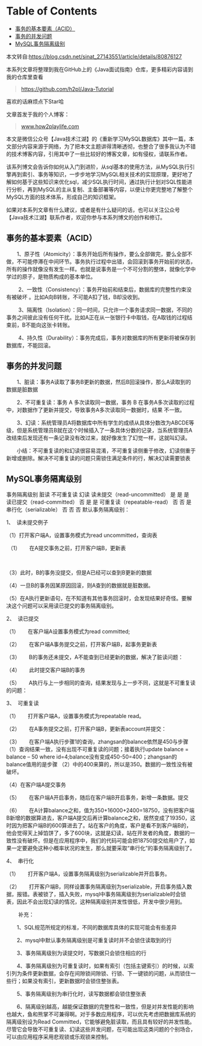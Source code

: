 # Table of Contents

  * [事务的基本要素（ACID）](#事务的基本要素（acid）)
  * [事务的并发问题](#事务的并发问题)
  * [MySQL事务隔离级别](#mysql事务隔离级别)


本文转自:https://blog.csdn.net/sinat_27143551/article/details/80876127

本系列文章将整理到我在GitHub上的《Java面试指南》仓库，更多精彩内容请到我的仓库里查看
> https://github.com/h2pl/Java-Tutorial

喜欢的话麻烦点下Star哈

文章首发于我的个人博客：
> www.how2playlife.com

本文是微信公众号【Java技术江湖】的《重新学习MySQL数据库》其中一篇，本文部分内容来源于网络，为了把本文主题讲得清晰透彻，也整合了很多我认为不错的技术博客内容，引用其中了一些比较好的博客文章，如有侵权，请联系作者。

该系列博文会告诉你如何从入门到进阶，从sql基本的使用方法，从MySQL执行引擎再到索引、事务等知识，一步步地学习MySQL相关技术的实现原理，更好地了解如何基于这些知识来优化sql，减少SQL执行时间，通过执行计划对SQL性能进行分析，再到MySQL的主从复制、主备部署等内容，以便让你更完整地了解整个MySQL方面的技术体系，形成自己的知识框架。

如果对本系列文章有什么建议，或者是有什么疑问的话，也可以关注公众号【Java技术江湖】联系作者，欢迎你参与本系列博文的创作和修订。

<!-- more -->


## 事务的基本要素（ACID）

　　1、原子性（Atomicity）：事务开始后所有操作，要么全部做完，要么全部不做，不可能停滞在中间环节。事务执行过程中出错，会回滚到事务开始前的状态，所有的操作就像没有发生一样。也就是说事务是一个不可分割的整体，就像化学中学过的原子，是物质构成的基本单位。

　　 2、一致性（Consistency）：事务开始前和结束后，数据库的完整性约束没有被破坏 。比如A向B转账，不可能A扣了钱，B却没收到。

　　 3、隔离性（Isolation）：同一时间，只允许一个事务请求同一数据，不同的事务之间彼此没有任何干扰。比如A正在从一张银行卡中取钱，在A取钱的过程结束前，B不能向这张卡转账。

　　 4、持久性（Durability）：事务完成后，事务对数据库的所有更新将被保存到数据库，不能回滚。

## 事务的并发问题

　　1、脏读：事务A读取了事务B更新的数据，然后B回滚操作，那么A读取到的数据是脏数据

　　2、不可重复读：事务 A 多次读取同一数据，事务 B 在事务A多次读取的过程中，对数据作了更新并提交，导致事务A多次读取同一数据时，结果 不一致。

　　3、幻读：系统管理员A将数据库中所有学生的成绩从具体分数改为ABCDE等级，但是系统管理员B就在这个时候插入了一条具体分数的记录，当系统管理员A改结束后发现还有一条记录没有改过来，就好像发生了幻觉一样，这就叫幻读。

　　小结：不可重复读的和幻读很容易混淆，不可重复读侧重于修改，幻读侧重于新增或删除。解决不可重复读的问题只需锁住满足条件的行，解决幻读需要锁表

## MySQL事务隔离级别

事务隔离级别	脏读	不可重复读	幻读
读未提交（read-uncommitted）	是	是	是
读已提交（read-committed）	否	是	是
可重复读（repeatable-read）	否	否	是
串行化（serializable）	否	否	否
默认事务隔离级别：



1、  读未提交例子

（1）打开客户端A，设置事务模式为read uncommitted，查询表



 （1）      在A提交事务之前，打开客户端B，更新表

 



（3）此时，B的事务没提交，但是A已经可以查到B更新的数据



（4）一旦B的事务因某原因回滚，则A查到的数据就是脏数据。



（5）在A执行更新语句，在不知道有其他事务回滚时，会发现结果好奇怪。要解决这个问题可以采用读已提交的事务隔离级别。



2、  读已提交

（1）      在客户端A设置事务模式为read committed;



（2）      在客户端A事务提交之前，打开客户端B，起事务更新表



（3）      B的事务还未提交，A不能查到已经更新的数据，解决了脏读问题：



（4）      此时提交客户端B的事务



（5）      A执行与上一步相同的查询，结果发现与上一步不同，这就是不可重复读的问题：



3、  可重复读

（1）      打开客户端A，设置事务模式为repeatable read。



（2）      在A事务提交之前，打开客户端B，更新表account并提交：



（3）      在客户端A执行步骤1的查询，zhangsan的balance依然是450与步骤（1）查询结果一致，没有出现不可重复读的问题；接着执行update balance = balance – 50 where id=4;balance没有变成450-50=400；zhangsan的balance值用的是步骤 （2）中的400来算的，所以是350。数据的一致性没有被破坏。



（4）在客户端A提交事务



（5）      在客户端A开启事务，随后在客户端B开启事务，新增一条数据。提交



（6）      在A计算balance之和，值为350+16000+2400=18750，没有把客户端B新增的数据算进去，客户端A提交后再计算balance之和，居然变成了19350，这时因为把客户端B的600算进去了。站在客户的角度，客户是看不到客户端B的，他会觉得天上掉馅饼了，多了600块，这就是幻读，站在开发者的角度，数据的一致性没有破坏。但是在应用程序中，我们的代码可能会把18750提交给用户了，如果一定要避免这种小概率状况的发生，那么就要采取“串行化”的事务隔离级别了。



4、  串行化

（1）      打开客户端A，设置事务隔离级别为serializable并开启事务。



（2）      打开客户端B，同样设置事务隔离级别为serializable，开启事务插入数据，报错。表被锁了，插入失败，mysql中事务隔离级别为serializable时会锁表，因此不会出现幻读的情况，这种隔离级别并发性很低，开发中很少用到。



 　　补充：

　　1、SQL规范所规定的标准，不同的数据库具体的实现可能会有些差异

　　2、mysql中默认事务隔离级别是可重复读时并不会锁住读取到的行

　　3、事务隔离级别为读提交时，写数据只会锁住相应的行

　　4、事务隔离级别为可重复读时，如果有索引（包括主键索引）的时候，以索引列为条件更新数据，会存在间隙锁间隙锁、行锁、下一键锁的问题，从而锁住一些行；如果没有索引，更新数据时会锁住整张表。

　　5、事务隔离级别为串行化时，读写数据都会锁住整张表

　　6、隔离级别越高，越能保证数据的完整性和一致性，但是对并发性能的影响也越大，鱼和熊掌不可兼得啊。对于多数应用程序，可以优先考虑把数据库系统的隔离级别设为Read Committed，它能够避免脏读取，而且具有较好的并发性能。尽管它会导致不可重复读、幻读这些并发问题，在可能出现这类问题的个别场合，可以由应用程序采用悲观锁或乐观锁来控制。
